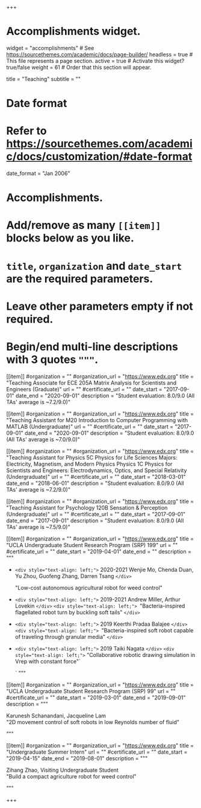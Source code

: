 +++

# Accomplishments widget.

widget = "accomplishments"  # See https://sourcethemes.com/academic/docs/page-builder/
headless = true  # This file represents a page section.
active = true  # Activate this widget? true/false
weight = 61  # Order that this section will appear.

title = "Teaching"
subtitle = ""

# Date format

# Refer to https://sourcethemes.com/academic/docs/customization/#date-format

date_format = "Jan 2006"

# Accomplishments.

# Add/remove as many `[[item]]` blocks below as you like.

# `title`, `organization` and `date_start` are the required parameters.

# Leave other parameters empty if not required.

# Begin/end multi-line descriptions with 3 quotes `"""`.

[[item]]
#organization = ""
#organization_url = "https://www.edx.org"
title = "Teaching Associate for ECE 205A Matrix Analysis for Scientists and Engineers (Graduate)"
url = ""
#certificate_url = ""
date_start = "2017-09-01"
date_end = "2020-09-01"
description = "Student evaluation: 8.0/9.0 (All TAs' average is ~7.2/9.0)"

[[item]]
#organization = ""
#organization_url = "https://www.edx.org"
title = "Teaching Assistant for M20 Introduction to Computer Programming with MATLAB (Undergraduate)"
url = ""
#certificate_url = ""
date_start = "2017-09-01"
date_end = "2020-09-01"
description = "Student evaluation: 8.0/9.0 (All TAs' average is ~7.0/9.0)"

[[item]]
#organization = ""
#organization_url = "https://www.edx.org"
title = "Teaching Assistant for Physics 5C Physics for Life Sciences Majors: Electricity, Magnetism, and Modern Physics Physics 1C Physics for Scientists and Engineers: Electrodynamics, Optics, and Special Relativity (Undergraduate)"
url = ""
#certificate_url = ""
date_start = "2018-03-01"
date_end = "2018-06-01"
description = "Student evaluation: 8.0/9.0 (All TAs' average is ~7.2/9.0)"

[[item]]
#organization = ""
#organization_url = "https://www.edx.org"
title = "Teaching Assistant for Psychology 120B Sensation & Perception (Undergraduate)"
url = ""
#certificate_url = ""
date_start = "2017-09-01"
date_end = "2017-09-01"
description = "Student evaluation: 8.0/9.0 (All TAs' average is ~7.5/9.0)"

[[item]]
#organization = ""
#organization_url = "https://www.edx.org"
title = "UCLA Undergraduate Student Research Program (SRP) 199"
url = ""
#certificate_url = ""
date_start = "2019-04-01"
date_end = ""
description = """

- `<div style="text-align: left;">`
  2020-2021 Wenjie Mo,  Chenda Duan, Yu Zhou, Guofeng Zhang, Darren Tsang
  `</div>`

  <div style="text-align: left;">
  "Low-cost autonomous agricultural robot for weed control"
  </div>
- `<div style="text-align: left;">`
  2019-2021 Andrew Miller, Arthur Lovekin
  `</div>`
  `<div style="text-align: left;"> `"Bacteria-inspired flagellated robot turn by buckling  soft tails"
  `</div>`
- `<div style="text-align: left;">`
  2019          Keerthi Pradaa Balajee
  `</div>`
  `<div style="text-align: left;">
  `"Bacteria-inspired soft robot capable of traveling through granular media"
  `</div>`
- `<div style="text-align: left;">`
  2019      	  Taiki Nagata 
  `</div>`
  `<div style="text-align: left;">`
  "Collaborative robotic drawing simulation in Vrep with constant force"`
  </div>`
  """

[[item]]
#organization = ""
#organization_url = "https://www.edx.org"
title = "UCLA Undergraduate Student Research Program (SRP) 99"
url = ""
#certificate_url = ""
date_start = "2019-03-01"
date_end = "2019-09-01"
description = """

<div style="text-align: left;">
Karunesh Schanandani, Jacqueline Lam
</div>
<div style="text-align: left;">
"2D movement control of soft robots in low Reynolds number of fluid"
</div>

"""

[[item]]
#organization = ""
#organization_url = "https://www.edx.org"
title = "Undergraduate Summer Intern"
url = ""
#certificate_url = ""
date_start = "2019-04-15"
date_end = "2019-08-01"
description = """


<div style="text-align: left;">
Zihang Zhao, Visiting Undergraduate Student
</div>
<div style="text-align: left;">
"Build a compact agriculture robot for weed control"
</div>

"""

+++
